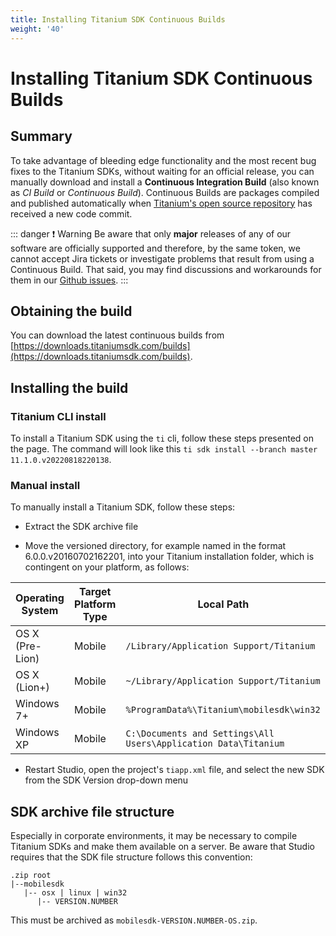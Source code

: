 ```yaml
---
title: Installing Titanium SDK Continuous Builds
weight: '40'
---
```


# Installing Titanium SDK Continuous Builds

## Summary

To take advantage of bleeding edge functionality and the most recent bug fixes to the Titanium SDKs, without waiting for an official release, you can manually download and install a **Continuous Integration Build** (also known as _CI Build_ or _Continuous Build_). Continuous Builds are packages compiled and published automatically when [Titanium's open source repository](https://github.com/tidev/titanium_mobile) has received a new code commit.

::: danger ❗️ Warning
Be aware that only **major** releases of any of our software are officially supported and therefore, by the same token, we cannot accept Jira tickets or investigate problems that result from using a Continuous Build. That said, you may find discussions and workarounds for them in our [Github issues](https://github.com/tidev/titanium_mobile/issues).
:::

## Obtaining the build

You can download the latest continuous builds from [https://downloads.titaniumsdk.com/builds](https://downloads.titaniumsdk.com/builds).

## Installing the build

### Titanium CLI install

To install a Titanium SDK using the `ti` cli, follow these steps presented on the page. The command will look like this `ti sdk install --branch master 11.1.0.v20220818220138`.

### Manual install

To manually install a Titanium SDK, follow these steps:

* Extract the SDK archive file

* Move the versioned directory, for example named in the format 6.0.0.v20160702162201, into your Titanium installation folder, which is contingent on your platform, as follows:

| Operating System | Target Platform Type | Local Path |
| --- | --- | --- |
| OS X (Pre-Lion) | Mobile | `/Library/Application Support/Titanium` |
| OS X (Lion+) | Mobile | `~/Library/Application Support/Titanium` |
| Windows 7+ | Mobile | `%ProgramData%\Titanium\mobilesdk\win32` |
| Windows XP | Mobile | `C:\Documents and Settings\All Users\Application Data\Titanium` |

* Restart Studio, open the project's `tiapp.xml` file, and select the new SDK from the SDK Version drop-down menu

## SDK archive file structure

Especially in corporate environments, it may be necessary to compile Titanium SDKs and make them available on a server. Be aware that Studio requires that the SDK file structure follows this convention:

```
.zip root
|--mobilesdk
   |-- osx | linux | win32
      |-- VERSION.NUMBER
```

This must be archived as `mobilesdk-VERSION.NUMBER-OS.zip`.
